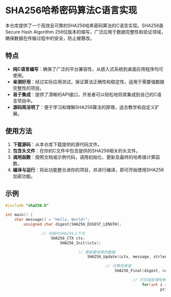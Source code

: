 # SHA256哈希密码算法C语言实现

本仓库提供了一个高效且可靠的SHA256哈希密码算法的C语言实现。SHA256是Secure Hash Algorithm 256位版本的缩写，广泛应用于数据完整性和验证领域，确保数据在传输过程中的安全，防止被篡改。

## 特点

- **纯C语言编写**：确保了广泛的平台兼容性，从嵌入式系统到桌面应用程序均可使用。
- **亲测好用**：经过实际应用测试，保证算法正确性和稳定性，适用于需要强数据完整性的项目。
- **易于集成**：提供了清晰的API接口，开发者可以轻松地将其集成到自己的C语言项目中。
- **源码简洁明了**：便于学习和理解SHA256算法的原理，适合教学和自定义扩展。

## 使用方法

1. **下载源码**：从本仓库下载提供的源代码文件。
2. **包含头文件**：在你的C文件中包含提供的SHA256相关的头文件。
3. **调用函数**：按照文档或示例代码，调用初始化、更新及最终的哈希值计算函数。
4. **编译与运行**：将此功能整合进你的项目，并进行编译，即可开始使用SHA256加密功能。

## 示例

```c
#include "sha256.h"

int main() {
    char message[] = "Hello, World!";
        unsigned char digest[SHA256_DIGEST_LENGTH];

                // 初始化SHA256上下文
                    SHA256_CTX ctx;
                        SHA256_Init(&ctx);

                                // 更新要哈希的数据
                                    SHA256_Update(&ctx, message, strlen(message));

                                            // 计算哈希值
                                                SHA256_Final(digest, &ctx);

                                                        // 打印或处理哈希结果
                                                            for(int i = 0; i < SHA256_DIGEST_LENGTH; i++) {
                                                                    printf("%02x", digest[i]);
                                                                        }
                                                                            printf("\n");

                                                                                    return 0;
                                                                                    }
                                                                                    ```

                                                                                    ## 注意事项

                                                                                    - 在使用前，请确认您的开发环境支持C语言标准，并已配置好相应的编译器。
                                                                                    - 考虑到安全性，建议定期检查是否有算法更新以维持最高级别的安全性。
                                                                                    - 实际部署时，需关注可能的性能影响，尤其是在资源受限的环境中。

                                                                                    通过本仓库，您可以快速地在C语言项目中集成强大的SHA256加密功能，增强数据的安全保护措施。祝您开发顺利！

                                                                                    ## 下载链接
                                                                                    [SHA256哈希密码算法C语言实现](https://pan.quark.cn/s/8f709bbc4104) 

                                                                                    (备用: [备用下载](https://pan.baidu.com/s/1LKqX7e8Zopsz80GluCO1GQ?pwd=1234))
